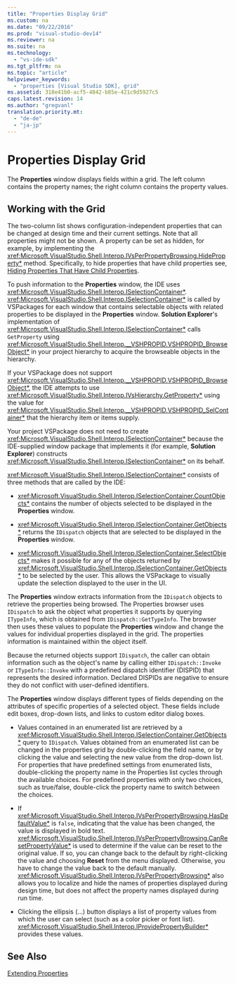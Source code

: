 ```yaml
---
title: "Properties Display Grid"
ms.custom: na
ms.date: "09/22/2016"
ms.prod: "visual-studio-dev14"
ms.reviewer: na
ms.suite: na
ms.technology: 
  - "vs-ide-sdk"
ms.tgt_pltfrm: na
ms.topic: "article"
helpviewer_keywords: 
  - "properties [Visual Studio SDK], grid"
ms.assetid: 318e41b0-acf5-4842-b85e-421c9d5927c5
caps.latest.revision: 14
ms.author: "gregvanl"
translation.priority.mt: 
  - "de-de"
  - "ja-jp"
---
```

# Properties Display Grid
The **Properties** window displays fields within a grid. The left column contains the property names; the right column contains the property values.  
  
## Working with the Grid  
 The two-column list shows configuration-independent properties that can be changed at design time and their current settings. Note that all properties might not be shown. A property can be set as hidden, for example, by implementing the <xref:Microsoft.VisualStudio.Shell.Interop.IVsPerPropertyBrowsing.HideProperty*> method. Specifically, to hide properties that have child properties see, [Hiding Properties That Have Child Properties](../Topic/Hiding%20Properties%20That%20Have%20Child%20Properties.md).  
  
 To push information to the **Properties** window, the IDE uses <xref:Microsoft.VisualStudio.Shell.Interop.ISelectionContainer*>. <xref:Microsoft.VisualStudio.Shell.Interop.ISelectionContainer*> is called by VSPackages for each window that contains selectable objects with related properties to be displayed in the **Properties** window. **Solution Explorer**'s implementation of <xref:Microsoft.VisualStudio.Shell.Interop.ISelectionContainer*> calls `GetProperty` using <xref:Microsoft.VisualStudio.Shell.Interop.__VSHPROPID.VSHPROPID_BrowseObject*> in your project hierarchy to acquire the browseable objects in the hierarchy.  
  
 If your VSPackage does not support <xref:Microsoft.VisualStudio.Shell.Interop.__VSHPROPID.VSHPROPID_BrowseObject*>, the IDE attempts to use <xref:Microsoft.VisualStudio.Shell.Interop.IVsHierarchy.GetProperty*> using the value for <xref:Microsoft.VisualStudio.Shell.Interop.__VSHPROPID.VSHPROPID_SelContainer*> that the hierarchy item or items supply.  
  
 Your project VSPackage does not need to create <xref:Microsoft.VisualStudio.Shell.Interop.ISelectionContainer*> because the IDE-supplied window package that implements it (for example, **Solution Explorer**) constructs <xref:Microsoft.VisualStudio.Shell.Interop.ISelectionContainer*> on its behalf.  
  
 <xref:Microsoft.VisualStudio.Shell.Interop.ISelectionContainer*> consists of three methods that are called by the IDE:  
  
-   <xref:Microsoft.VisualStudio.Shell.Interop.ISelectionContainer.CountObjects*> contains the number of objects selected to be displayed in the **Properties** window.  
  
-   <xref:Microsoft.VisualStudio.Shell.Interop.ISelectionContainer.GetObjects*> returns the `IDispatch` objects that are selected to be displayed in the **Properties** window.  
  
-   <xref:Microsoft.VisualStudio.Shell.Interop.ISelectionContainer.SelectObjects*> makes it possible for any of the objects returned by <xref:Microsoft.VisualStudio.Shell.Interop.ISelectionContainer.GetObjects*> to be selected by the user. This allows the VSPackage to visually update the selection displayed to the user in the UI.  
  
 The **Properties** window extracts information from the `IDispatch` objects to retrieve the properties being browsed. The Properties browser uses `IDispatch` to ask the object what properties it supports by querying `ITypeInfo`, which is obtained from `IDispatch::GetTypeInfo`. The browser then uses these values to populate the **Properties** window and change the values for individual properties displayed in the grid. The properties information is maintained within the object itself.  
  
 Because the returned objects support `IDispatch`, the caller can obtain information such as the object's name by calling either `IDispatch::Invoke` or `ITypeInfo::Invoke` with a predefined dispatch identifier (DISPID) that represents the desired information. Declared DISPIDs are negative to ensure they do not conflict with user-defined identifiers.  
  
 The **Properties** window displays different types of fields depending on the attributes of specific properties of a selected object. These fields include edit boxes, drop-down lists, and links to custom editor dialog boxes.  
  
-   Values contained in an enumerated list are retrieved by a <xref:Microsoft.VisualStudio.Shell.Interop.ISelectionContainer.GetObjects*> query to `IDispatch`. Values obtained from an enumerated list can be changed in the properties grid by double-clicking the field name, or by clicking the value and selecting the new value from the drop-down list. For properties that have predefined settings from enumerated lists, double-clicking the property name in the Properties list cycles through the available choices. For predefined properties with only two choices, such as true/false, double-click the property name to switch between the choices.  
  
-   If <xref:Microsoft.VisualStudio.Shell.Interop.IVsPerPropertyBrowsing.HasDefaultValue*> is `false`, indicating that the value has been changed, the value is displayed in bold text. <xref:Microsoft.VisualStudio.Shell.Interop.IVsPerPropertyBrowsing.CanResetPropertyValue*> is used to determine if the value can be reset to the original value. If so, you can change back to the default by right-clicking the value and choosing **Reset** from the menu displayed. Otherwise, you have to change the value back to the default manually. <xref:Microsoft.VisualStudio.Shell.Interop.IVsPerPropertyBrowsing*> also allows you to localize and hide the names of properties displayed during design time, but does not affect the property names displayed during run time.  
  
-   Clicking the ellipsis (...) button displays a list of property values from which the user can select (such as a color picker or font list). <xref:Microsoft.VisualStudio.Shell.Interop.IProvidePropertyBuilder*> provides these values.  
  
## See Also  
 [Extending Properties](../VS_csharp/extending-properties.md)